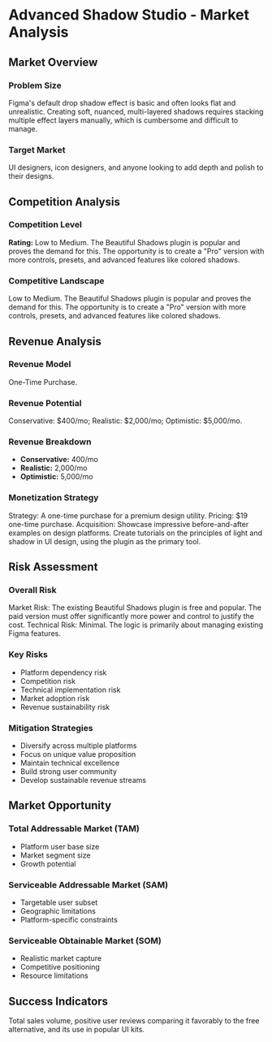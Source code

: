 # Advanced Shadow Studio - Market Analysis

## Market Overview

### Problem Size
Figma's default drop shadow effect is basic and often looks flat and unrealistic. Creating soft, nuanced, multi-layered shadows requires stacking multiple effect layers manually, which is cumbersome and difficult to manage.

### Target Market
UI designers, icon designers, and anyone looking to add depth and polish to their designs.

## Competition Analysis

### Competition Level
**Rating:** Low to Medium. The Beautiful Shadows plugin is popular and proves the demand for this. The opportunity is to create a "Pro" version with more controls, presets, and advanced features like colored shadows.

### Competitive Landscape
Low to Medium. The Beautiful Shadows plugin is popular and proves the demand for this. The opportunity is to create a "Pro" version with more controls, presets, and advanced features like colored shadows.

## Revenue Analysis

### Revenue Model
One-Time Purchase.

### Revenue Potential
Conservative: $400/mo; Realistic: $2,000/mo; Optimistic: $5,000/mo.

### Revenue Breakdown
- **Conservative:** 400/mo
- **Realistic:** 2,000/mo
- **Optimistic:** 5,000/mo

### Monetization Strategy
Strategy: A one-time purchase for a premium design utility. Pricing: $19 one-time purchase. Acquisition: Showcase impressive before-and-after examples on design platforms. Create tutorials on the principles of light and shadow in UI design, using the plugin as the primary tool.

## Risk Assessment

### Overall Risk
Market Risk: The existing Beautiful Shadows plugin is free and popular. The paid version must offer significantly more power and control to justify the cost. Technical Risk: Minimal. The logic is primarily about managing existing Figma features.

### Key Risks
- Platform dependency risk
- Competition risk
- Technical implementation risk
- Market adoption risk
- Revenue sustainability risk

### Mitigation Strategies
- Diversify across multiple platforms
- Focus on unique value proposition
- Maintain technical excellence
- Build strong user community
- Develop sustainable revenue streams

## Market Opportunity

### Total Addressable Market (TAM)
- Platform user base size
- Market segment size
- Growth potential

### Serviceable Addressable Market (SAM)
- Targetable user subset
- Geographic limitations
- Platform-specific constraints

### Serviceable Obtainable Market (SOM)
- Realistic market capture
- Competitive positioning
- Resource limitations

## Success Indicators
Total sales volume, positive user reviews comparing it favorably to the free alternative, and its use in popular UI kits.
